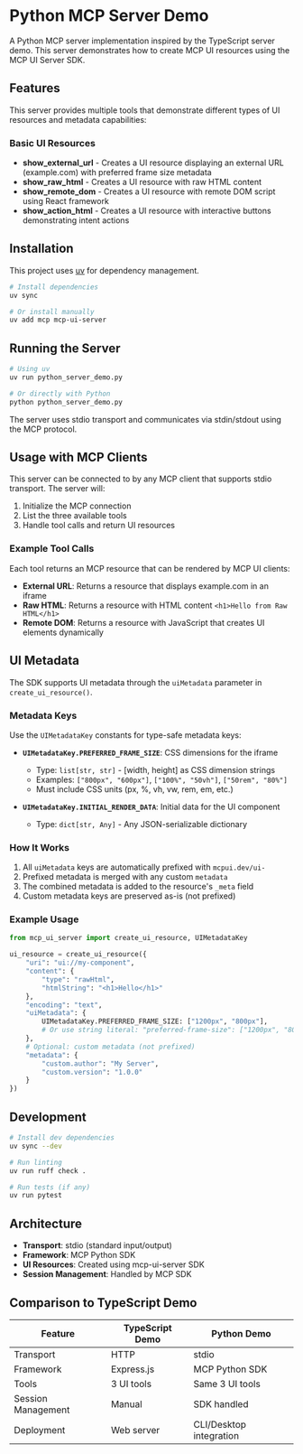 # Python MCP Server Demo

A Python MCP server implementation inspired by the TypeScript server demo. This server demonstrates how to create MCP UI resources using the MCP UI Server SDK.

## Features

This server provides multiple tools that demonstrate different types of UI resources and metadata capabilities:

### Basic UI Resources
- **show_external_url** - Creates a UI resource displaying an external URL (example.com) with preferred frame size metadata
- **show_raw_html** - Creates a UI resource with raw HTML content
- **show_remote_dom** - Creates a UI resource with remote DOM script using React framework
- **show_action_html** - Creates a UI resource with interactive buttons demonstrating intent actions

## Installation

This project uses [uv](https://github.com/astral-sh/uv) for dependency management.

```bash
# Install dependencies
uv sync

# Or install manually
uv add mcp mcp-ui-server
```

## Running the Server

```bash
# Using uv
uv run python_server_demo.py

# Or directly with Python
python python_server_demo.py
```

The server uses stdio transport and communicates via stdin/stdout using the MCP protocol.

## Usage with MCP Clients

This server can be connected to by any MCP client that supports stdio transport. The server will:

1. Initialize the MCP connection
2. List the three available tools
3. Handle tool calls and return UI resources

### Example Tool Calls

Each tool returns an MCP resource that can be rendered by MCP UI clients:

- **External URL**: Returns a resource that displays example.com in an iframe
- **Raw HTML**: Returns a resource with HTML content `<h1>Hello from Raw HTML</h1>`
- **Remote DOM**: Returns a resource with JavaScript that creates UI elements dynamically

## UI Metadata

The SDK supports UI metadata through the `uiMetadata` parameter in `create_ui_resource()`.

### Metadata Keys

Use the `UIMetadataKey` constants for type-safe metadata keys:

- **`UIMetadataKey.PREFERRED_FRAME_SIZE`**: CSS dimensions for the iframe
  - Type: `list[str, str]` - [width, height] as CSS dimension strings
  - Examples: `["800px", "600px"]`, `["100%", "50vh"]`, `["50rem", "80%"]`
  - Must include CSS units (px, %, vh, vw, rem, em, etc.)

- **`UIMetadataKey.INITIAL_RENDER_DATA`**: Initial data for the UI component
  - Type: `dict[str, Any]` - Any JSON-serializable dictionary

### How It Works

1. All `uiMetadata` keys are automatically prefixed with `mcpui.dev/ui-`
2. Prefixed metadata is merged with any custom `metadata`
3. The combined metadata is added to the resource's `_meta` field
4. Custom metadata keys are preserved as-is (not prefixed)

### Example Usage

```python
from mcp_ui_server import create_ui_resource, UIMetadataKey

ui_resource = create_ui_resource({
    "uri": "ui://my-component",
    "content": {
        "type": "rawHtml",
        "htmlString": "<h1>Hello</h1>"
    },
    "encoding": "text",
    "uiMetadata": {
        UIMetadataKey.PREFERRED_FRAME_SIZE: ["1200px", "800px"],
        # Or use string literal: "preferred-frame-size": ["1200px", "800px"]
    },
    # Optional: custom metadata (not prefixed)
    "metadata": {
        "custom.author": "My Server",
        "custom.version": "1.0.0"
    }
})
```


## Development

```bash
# Install dev dependencies
uv sync --dev

# Run linting
uv run ruff check .

# Run tests (if any)
uv run pytest
```

## Architecture

- **Transport**: stdio (standard input/output)
- **Framework**: MCP Python SDK
- **UI Resources**: Created using mcp-ui-server SDK
- **Session Management**: Handled by MCP SDK

## Comparison to TypeScript Demo

| Feature | TypeScript Demo | Python Demo |
|---------|----------------|-------------|
| Transport | HTTP | stdio |
| Framework | Express.js | MCP Python SDK |
| Tools | 3 UI tools | Same 3 UI tools |
| Session Management | Manual | SDK handled |
| Deployment | Web server | CLI/Desktop integration |